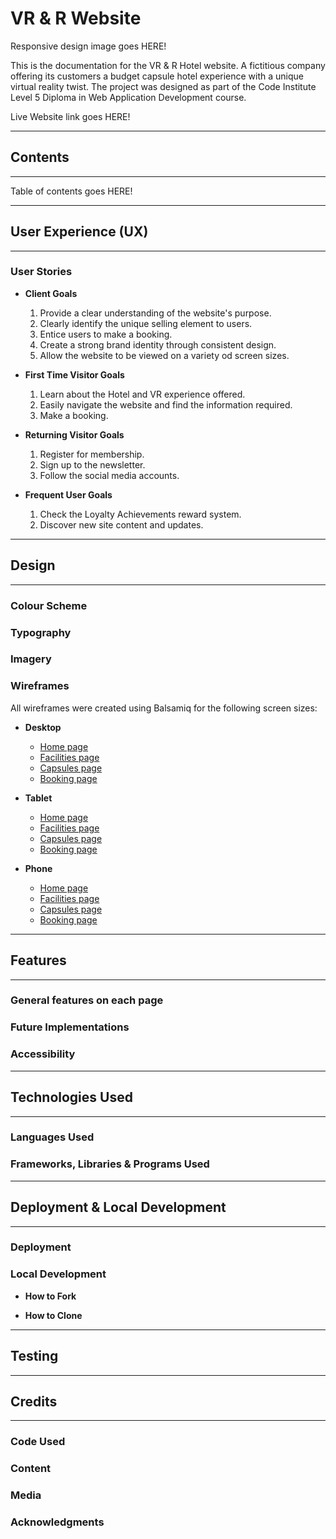 # **VR & R Website**

Responsive design image goes HERE!

This is the documentation for the VR & R Hotel website. A fictitious company offering its customers a budget capsule hotel experience with a unique virtual reality twist. The project was designed as part of the Code Institute Level 5 Diploma in Web Application Development course.

Live Website link goes HERE!

---

## **Contents**

---

Table of contents goes HERE!

---

## **User Experience (UX)**

---

### **User Stories**

* **Client Goals**
  1. Provide a clear understanding of the website's purpose.
  2. Clearly identify the unique selling element to users.
  3. Entice users to make a booking.
  4. Create a strong brand identity through consistent design.
  5. Allow the website to be viewed on a variety od screen sizes.

* **First Time Visitor Goals**
  1. Learn about the Hotel and VR experience offered.
  2. Easily navigate the website and find the information required.
  3. Make a booking.

* **Returning Visitor Goals**
  1. Register for membership.
  2. Sign up to the newsletter.
  3. Follow the social media accounts.

* **Frequent User Goals**
  1. Check the Loyalty Achievements reward system.
  2. Discover new site content and updates.

---

## **Design**

---

### **Colour Scheme**

### **Typography**

### **Imagery**

### **Wireframes**

All wireframes were created using Balsamiq for the following screen sizes:

* **Desktop**
  * [Home page](assets/wireframes/home-desktop.png)
  * [Facilities page](assets/wireframes/facilities-desktop.png)
  * [Capsules page](assets/wireframes/capsules-desktop.png)
  * [Booking page](assets/wireframes/booking-desktop.png)

* **Tablet**
  * [Home page](assets/wireframes/home-tablet.png)
  * [Facilities page](assets/wireframes/facilities-tablet.png)
  * [Capsules page](assets/wireframes/capsules-tablet.png)
  * [Booking page](assets/wireframes/booking-tablet.png)

* **Phone**
  * [Home page](assets/wireframes/home-phone.png)
  * [Facilities page](assets/wireframes/facilities-phone.png)
  * [Capsules page](assets/wireframes/capsules-phone.png)
  * [Booking page](assets/wireframes/booking-phone.png)

---

## **Features**

---

### **General features on each page**

### **Future Implementations**

### **Accessibility**

---

## **Technologies Used**

---

### **Languages Used**

### **Frameworks, Libraries & Programs Used**

---

## **Deployment & Local Development**

---

### **Deployment**

### **Local Development**

* **How to Fork**

* **How to Clone**

---

## **Testing**

---

## **Credits**

---

### Code Used

### Content

### Media

### Acknowledgments
